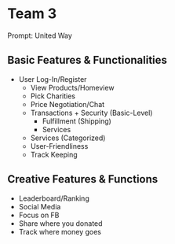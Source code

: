 # Team 3

Prompt: United Way


## Basic Features & Functionalities
* User Log-In/Register 
  * View Products/Homeview
  * Pick Charities
  * Price Negotiation/Chat
  * Transactions + Security (Basic-Level)
    * Fulfillment (Shipping)
    * Services 
  * Services (Categorized)
  * User-Friendliness
  * Track Keeping
  
## Creative Features & Functions
* Leaderboard/Ranking
* Social Media
 * Focus on FB
 * Share where you donated
 * Track where money goes
 
 



